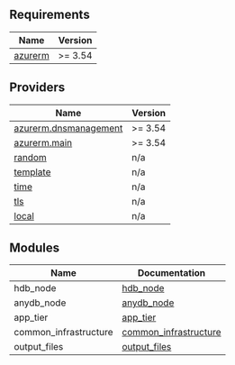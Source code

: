 <!-- BEGIN_TF_DOCS -->
## Requirements

| Name | Version |
|------|---------|
| <a name="requirement_azurerm"></a> [azurerm](#requirement\_azurerm) | >= 3.54 |


## Providers

| Name | Version |
|------|---------|
| <a name="provider_azurerm.dnsmanagement"></a> [azurerm.dnsmanagement](#provider\_azurerm.dnsmanagement) | >= 3.54 |
| <a name="provider_azurerm.main"></a> [azurerm.main](#provider\_azurerm.main) | >= 3.54 |
| <a name="provider_random"></a> [random](#provider\_random) | n/a |
| <a name="provider_template"></a> [template](#provider\_template) | n/a |
| <a name="provider_time"></a> [time](#provider\_time) | n/a |
| <a name="provider_tls"></a> [tls](#provider\_tls) | n/a |
| <a name="provider_local"></a> [local](#provider\_local) | n/a |

## Modules

| Name | Documentation |
|------|---------------|
|hdb_node | [hdb_node](005_sap_system-001-hdb_node.md) |
|anydb_node | [anydb_node](005_sap_system-002-anydb_node.md) |
|app_tier | [app_tier](005_sap_system-003-app_tier.md) |
|common_infrastructure | [common_infrastructure](005_sap_system-004-common_infrastructure.md) |
|output_files | [output_files](005_sap_system-005-output_files.md)

<!-- END_TF_DOCS -->